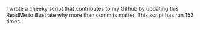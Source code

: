 I wrote a cheeky script that contributes to my Github by updating this ReadMe to illustrate why more than commits matter. This script has run 153 times.